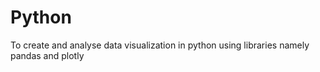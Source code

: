 # Python
To create and analyse data visualization in python using libraries namely pandas and plotly
